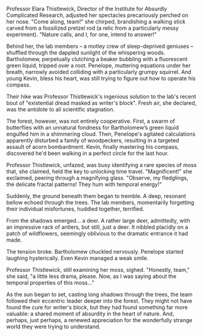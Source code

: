Professor Elara Thistlewick, Director of the Institute for Absurdly Complicated Research, adjusted her spectacles precariously perched on her nose. "Come along, team!" she chirped, brandishing a walking stick carved from a fossilized pretzel rod (a relic from a particularly messy experiment). "Nature calls, and I, for one, intend to answer!"

Behind her, the lab members – a motley crew of sleep-deprived geniuses – shuffled through the dappled sunlight of the whispering woods.  Bartholomew, perpetually clutching a beaker bubbling with a fluorescent green liquid, tripped over a root.  Penelope, muttering equations under her breath, narrowly avoided colliding with a particularly grumpy squirrel.  And young Kevin, bless his heart, was still trying to figure out how to operate his compass.

Their hike was Professor Thistlewick's ingenious solution to the lab's recent bout of "existential dread masked as writer's block".  Fresh air, she declared, was the antidote to all scientific stagnation.

The forest, however, was not entirely cooperative.  First, a swarm of butterflies with an unnatural fondness for Bartholomew’s green liquid engulfed him in a shimmering cloud. Then, Penelope's agitated calculations apparently disturbed a family of woodpeckers, resulting in a targeted assault of acorn bombardment.  Kevin, finally mastering his compass, discovered he'd been walking in a perfect circle for the last hour.

Professor Thistlewick, unfazed, was busy identifying a rare species of moss that, she claimed, held the key to unlocking time travel. "Magnificent!" she exclaimed, peering through a magnifying glass. "Observe, my fledglings, the delicate fractal patterns! They hum with temporal energy!"

Suddenly, the ground beneath them began to tremble. A deep, resonant bellow echoed through the trees.  The lab members, momentarily forgetting their individual misfortunes, huddled together, terrified.

From the shadows emerged… a deer.  A rather large deer, admittedly, with an impressive rack of antlers, but still, just a deer.  It nibbled placidly on a patch of wildflowers, seemingly oblivious to the dramatic entrance it had made.

The tension broke.  Bartholomew chuckled nervously. Penelope started laughing hysterically.  Even Kevin managed a weak smile.

Professor Thistlewick, still examining her moss, sighed.  "Honestly, team," she said, "a little less drama, please. Now, as I was saying about the temporal properties of this moss..."

As the sun began to set, casting long shadows through the trees, the team followed their eccentric leader deeper into the forest. They might not have found the cure for writer's block, but they had found something far more valuable: a shared moment of absurdity in the heart of nature.  And, perhaps, just perhaps, a renewed appreciation for the wonderfully strange world they were trying to understand.
